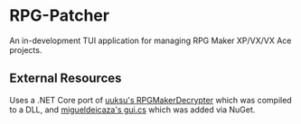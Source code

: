 # RPG-Patcher
An in-development TUI application for managing RPG Maker XP/VX/VX Ace projects. 


## External Resources
Uses a .NET Core port of [uuksu's RPGMakerDecrypter](https://github.com/uuksu/RPGMakerDecrypter/) which was compiled to a DLL, and [migueldeicaza's gui.cs](https://github.com/migueldeicaza/gui.cs) which was added via NuGet.
